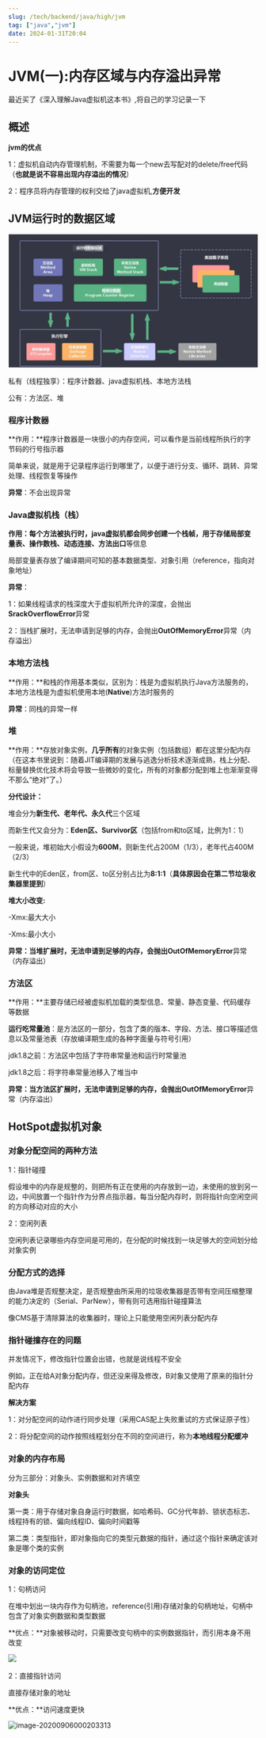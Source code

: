 ```yaml
---
slug: /tech/backend/java/high/jvm
tag: ["java","jvm"]
date: 2024-01-31T20:04
---
```

# JVM(一):内存区域与内存溢出异常

最近买了《深入理解Java虚拟机这本书》,将自己的学习记录一下

## 概述

**jvm的优点**

1：虚拟机自动内存管理机制，不需要为每一个new去写配对的delete/free代码（**也就是说不容易出现内存溢出的情况**）

2：程序员将内存管理的权利交给了java虚拟机,**方便开发**

## JVM运行时的数据区域

![](https://raw.githubusercontent.com/starryskyhk/PicGo/master/img/jvm内存结构.png)

私有（线程独享）：程序计数器、java虚拟机栈、本地方法栈

公有：方法区、堆

### 程序计数器

**作用：**程序计数器是一块很小的内存空间，可以看作是当前线程所执行的字节码的行号指示器

简单来说，就是用于记录程序运行到哪里了，以便于进行分支、循环、跳转、异常处理、线程恢复等操作

**异常**：不会出现异常

### Java虚拟机栈（栈）

**作用：**每个方法被执行时，java虚拟机都会同步创建一个栈帧，用于存储**局部变量表、操作数栈、动态连接、方法出口**等信息

局部变量表存放了编译期间可知的基本数据类型、对象引用（reference，指向对象地址）

**异常**：

1：如果线程请求的栈深度大于虚拟机所允许的深度，会抛出**SrackOverflowError**异常

2：当栈扩展时，无法申请到足够的内存，会抛出**OutOfMemoryError**异常（内存溢出）

### 本地方法栈

**作用：**和栈的作用基本类似，区别为：栈是为虚拟机执行Java方法服务的，本地方法栈是为虚拟机使用本地(**Native**)方法时服务的

**异常**：同栈的异常一样

### **堆**

**作用：**存放对象实例，**几乎所有**的对象实例（包括数组）都在这里分配内存（在这本书里说到：随着JIT编译期的发展与逃逸分析技术逐渐成熟，栈上分配、标量替换优化技术将会导致一些微妙的变化，所有的对象都分配到堆上也渐渐变得不那么“绝对”了。）

**分代设计：**

堆会分为**新生代、老年代、永久代**三个区域

而新生代又会分为：**Eden区、Survivor区**（包括from和to区域，比例为1：1）

一般来说，堆初始大小假设为**600M**，则新生代占200M（1/3），老年代占400M（2/3）

新生代中的Eden区，from区、to区分别占比为**8:1:1**（**具体原因会在第二节垃圾收集器里提到**）

**堆大小改变:**

-Xmx:最大大小

-Xms:最小大小

**异常：**当堆扩展时，无法申请到足够的内存，会抛出**OutOfMemoryError**异常（内存溢出）

### 方法区

**作用：**主要存储已经被虚拟机加载的类型信息、常量、静态变量、代码缓存等数据

**运行吃常量池**：是方法区的一部分，包含了类的版本、字段、方法、接口等描述信息以及常量池表（存放编译期生成的各种字面量与符号引用）

jdk1.8之前：方法区中包括了字符串常量池和运行时常量池

jdk1.8之后：将字符串常量池移入了堆当中

**异常：**当方法区扩展时，无法申请到足够的内存，会抛出**OutOfMemoryError**异常（内存溢出）

## HotSpot虚拟机对象

### 对象分配空间的两种方法

1：指针碰撞

假设堆中的内存是规整的，则把所有正在使用的内存放到一边，未使用的放到另一边，中间放置一个指针作为分界点指示器，每当分配内存时，则将指针向空闲空间的方向移动对应的大小

2：空闲列表

空闲列表记录哪些内存空间是可用的，在分配的时候找到一块足够大的空间划分给对象实例

### 分配方式的选择

由Java堆是否规整决定，是否规整由所采用的垃圾收集器是否带有空间压缩整理的能力决定的（Serial、ParNew），带有则可选用指针碰撞算法

像CMS基于清除算法的收集器时，理论上只能使用空闲列表分配内存

### 指针碰撞存在的问题

并发情况下，修改指针位置会出错，也就是说线程不安全

例如，正在给A对象分配内存，但还没来得及修改，B对象又使用了原来的指针分配内存

**解决方案**

1：对分配空间的动作进行同步处理（采用CAS配上失败重试的方式保证原子性）

2：将分配空间的动作按照线程划分在不同的空间进行，称为**本地线程分配缓冲**

### 对象的内存布局

分为三部分：对象头、实例数据和对齐填空

**对象头**

第一类：用于存储对象自身运行时数据，如哈希码、GC分代年龄、锁状态标志、线程持有的锁、偏向线程ID、偏向时间戳等

第二类：类型指针，即对象指向它的类型元数据的指针，通过这个指针来确定该对象是哪个类的实例

### 对象的访问定位

1：句柄访问

在堆中划出一块内存作为句柄池，reference(引用)存储对象的句柄地址，句柄中包含了对象实例数据和类型数据

**优点：**对象被移动时，只需要改变句柄中的实例数据指针，而引用本身不用改变

![](https://picgo-starry.oss-cn-beijing.aliyuncs.com/img/句柄访问.png)

2：直接指针访问

直接存储对象的地址

**优点：**访问速度更快

![image-20200906000203313](https://picgo-starry.oss-cn-beijing.aliyuncs.com/img/直接指针访问.png)